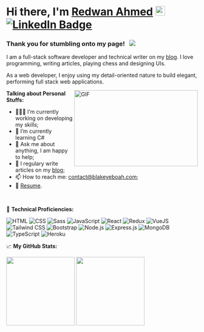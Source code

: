 # Hi there, I'm <a href="https://www.redwanahmed.com/" target="_blank">Redwan Ahmed</a> <img src="https://media.giphy.com/media/hvRJCLFzcasrR4ia7z/giphy.gif" width="25px"> [![LinkedIn Badge](https://img.shields.io/badge/LinkedIn-0077B5?style=for-the-badge&logo=linkedin&logoColor=white)](https://www.linkedin.com/in/redwan-ahmed/)


### Thank you for stumbling onto my page! &nbsp; ![](https://visitor-badge.glitch.me/badge?page_id=Redwan-Ahmed.Redwan-Ahmed&left_text='Guest#')

I am a full-stack software developer and technical writer on my [blog](https://blog.blakeyeboah.com/). I love programming, writing articles, playing chess and designing UIs.

As a web developer, I enjoy using my detail-oriented nature to build elegant, performing full stack web applications.

<img align="right" alt="GIF" src="./coding.gif?raw=true" width="325" height="200" />

**Talking about Personal Stuffs:**

-   👨🏻‍💻 I’m currently working on developing my skills;
-   🚀 I’m currently learning C#
-   💬 Ask me about anything, I am happy to help;
-   📝 I regulary write articles on my [blog](https://blog.blakeyeboah.com/);
-   📫 How to reach me: contact@blakeyeboah.com;
-   📝 [Resume](https://www.blakeyeboah.com/assets/Blake_Yeboah_Resume.pdf).

</br>

💪 **Technical Proficiencies:**

![HTML](https://img.shields.io/badge/HTML5-E34F26?style=for-the-badge&logo=html5&logoColor=white)
![CSS](https://img.shields.io/badge/CSS3-1572B6?style=for-the-badge&logo=css3&logoColor=white)
![Sass](https://img.shields.io/badge/Sass-CC6699?style=for-the-badge&logo=sass&logoColor=white)
![JavaScript](https://img.shields.io/badge/JavaScript-F7DF1E?style=for-the-badge&logo=javascript&logoColor=black)
![React](https://img.shields.io/badge/React-20232A?style=for-the-badge&logo=react&logoColor=61DAFB)
![Redux](https://img.shields.io/badge/Redux-593D88?style=for-the-badge&logo=redux&logoColor=white)
![VueJS](https://img.shields.io/badge/Vue.js-35495E?style=for-the-badge&logo=vuedotjs&logoColor=4FC08D)
![Tailwind CSS](https://img.shields.io/badge/Tailwind_CSS-38B2AC?style=for-the-badge&logo=tailwind-css&logoColor=white)
![Bootstrap](https://img.shields.io/badge/Bootstrap-563D7C?style=for-the-badge&logo=bootstrap&logoColor=white)
![Node.js](https://img.shields.io/badge/Node.js-43853D?style=for-the-badge&logo=node.js&logoColor=white)
![Express.js](https://img.shields.io/badge/Express.js-404D59?style=for-the-badge)
![MongoDB](https://img.shields.io/badge/MongoDB-4EA94B?style=for-the-badge&logo=mongodb&logoColor=white)
![TypeScript](https://img.shields.io/badge/TypeScript-007ACC?style=for-the-badge&logo=typescript&logoColor=white)
![Heroku](https://img.shields.io/badge/Heroku-430098?style=for-the-badge&logo=heroku&logoColor=white)

📈 **My GitHub Stats:**

<p>
  <img height="180em" src="https://github-readme-stats.vercel.app/api?username=Blake-K-Yeboah&show_icons=true&hide_border=true&&count_private=true&include_all_commits=true&theme=blue-green" />
  <img height="180em" src="https://github-readme-stats.vercel.app/api/top-langs/?username=Blake-K-Yeboah&exclude_repo=KNN-Image-Classification&show_icons=true&hide_border=true&layout=compact&langs_count=8&theme=blue-green"/>
</p>
